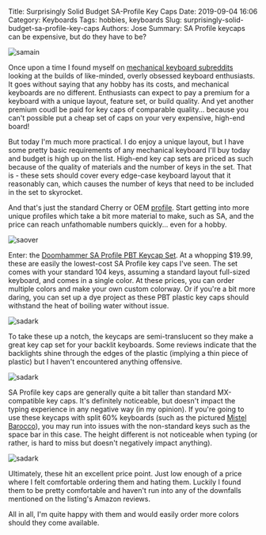 Title: Surprisingly Solid Budget SA-Profile Key Caps
Date: 2019-09-04 16:06
Category: Keyboards
Tags: hobbies, keyboards
Slug: surprisingly-solid-budget-sa-profile-key-caps
Authors: Jose
Summary: SA Profile keycaps can be expensive, but do they have to be?

![samain]({static}/images/sa-keycaps-main.jpg)

Once upon a time I found myself on [mechanical keyboard subreddits](https://www.reddit.com/r/MechanicalKeyboards/) looking at the builds of like-minded, overly obsessed keyboard enthusiasts. It goes without saying that any hobby has its costs, and mechanical keyboards are no different. Enthusiasts can expect to pay a premium for a keyboard with a unique layout, feature set, or build quality. And yet another premium coudl be paid for key caps of comparable quality... because you can't possible put a cheap set of caps on your very expensive, high-end board!

But today I'm much more practical. I do enjoy a unique layout, but I have some pretty basic requirements of any mechanical keyboard I'll buy today and budget is high up on the list. High-end key cap sets are priced as such because of the quality of materials and the number of keys in the set. That is - these sets should cover every edge-case keyboard layout that it reasonably can, which causes the number of keys that need to be included in the set to skyrocket.

And that's just the standard Cherry or OEM [profile](https://www.reddit.com/r/MechanicalKeyboards/comments/2v9zf5/keycap_profiles/). Start getting into more unique profiles which take a bit more material to make, such as SA, and the price can reach unfathomable numbers quickly... even for a hobby.

![saover]({static}/images/sa-keycaps-over.jpg)

Enter: the [Doomhammer SA Profile PBT Keycap Set](https://www.amazon.com/Doomhammer-Double-Backlit-Keycaps-Switches/dp/B07KX5GXCH/ref=sr_1_1?keywords=sa+profile+keycaps&qid=1567631942&s=gateway&sr=8-1). At a whopping $19.99, these are easily the lowest-cost SA Profile key caps I've seen. The set comes with your standard 104 keys, assuming a standard layout full-sized keyboard, and comes in a single color. At these prices, you can order multiple colors and make your own custom colorway. Or if you're a bit more daring, you can set up a dye project as these PBT plastic key caps should withstand the heat of boiling water without issue. 

![sadark]({static}/images/sa-keycaps-dark.jpg)

To take these up a notch, the keycaps are semi-translucent so they make a great key cap set for your backlit keyboards. Some reviews indicate that the backlights shine through the edges of the plastic (implying a thin piece of plastic) but I haven't encountered anything offensive. 

![sadark]({static}/images/sa-keycaps-profile.jpg)

SA Profile key caps are generally quite a bit taller than standard MX-compatible key caps. It's definitely noticeable, but doesn't impact the typing experience in any negative way (in my opinion). If you're going to use these keycaps with split 60% keyboards (such as the pictured [Mistel Barocco](http://www.mistelkeyboard.com/barocco-series/)), you may run into issues with the non-standard keys such as the space bar in this case. The height different is not noticeable when typing (or rather, is hard to miss but doesn't negatively impact anything).

![sadark]({static}/images/sa-keycaps-close.jpg)

Ultimately, these hit an excellent price point. Just low enough of a price where I felt comfortable ordering them and hating them. Luckily I found them to be pretty comfortable and haven't run into any of the downfalls mentioned on the listing's Amazon reviews.

All in all, I'm quite happy with them and would easily order more colors should they come available.